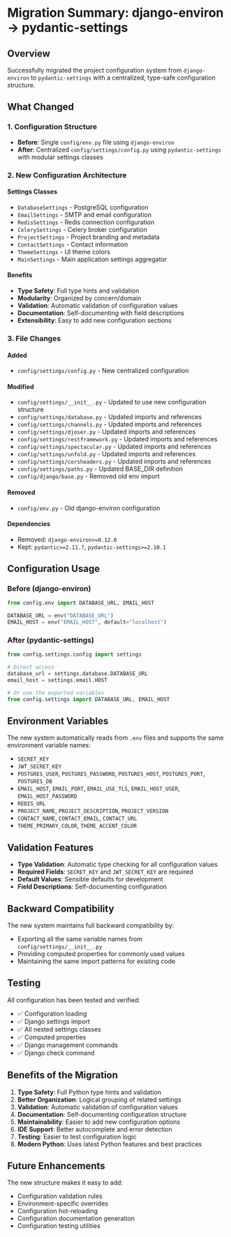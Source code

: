 # Migration Summary: django-environ → pydantic-settings

## Overview
Successfully migrated the project configuration system from `django-environ` to `pydantic-settings` with a centralized, type-safe configuration structure.

## What Changed

### 1. Configuration Structure
- **Before**: Single `config/env.py` file using `django-environ`
- **After**: Centralized `config/settings/config.py` using `pydantic-settings` with modular settings classes

### 2. New Configuration Architecture

#### Settings Classes
- `DatabaseSettings` - PostgreSQL configuration
- `EmailSettings` - SMTP and email configuration  
- `RedisSettings` - Redis connection configuration
- `CelerySettings` - Celery broker configuration
- `ProjectSettings` - Project branding and metadata
- `ContactSettings` - Contact information
- `ThemeSettings` - UI theme colors
- `MainSettings` - Main application settings aggregator

#### Benefits
- **Type Safety**: Full type hints and validation
- **Modularity**: Organized by concern/domain
- **Validation**: Automatic validation of configuration values
- **Documentation**: Self-documenting with field descriptions
- **Extensibility**: Easy to add new configuration sections

### 3. File Changes

#### Added
- `config/settings/config.py` - New centralized configuration

#### Modified
- `config/settings/__init__.py` - Updated to use new configuration structure
- `config/settings/database.py` - Updated imports and references
- `config/settings/channels.py` - Updated imports and references
- `config/settings/djoser.py` - Updated imports and references
- `config/settings/restframework.py` - Updated imports and references
- `config/settings/spectacular.py` - Updated imports and references
- `config/settings/unfold.py` - Updated imports and references
- `config/settings/corsheaders.py` - Updated imports and references
- `config/settings/paths.py` - Updated BASE_DIR definition
- `config/django/base.py` - Removed old env import

#### Removed
- `config/env.py` - Old django-environ configuration

#### Dependencies
- Removed: `django-environ>=0.12.0`
- Kept: `pydantic>=2.11.7`, `pydantic-settings>=2.10.1`

## Configuration Usage

### Before (django-environ)
```python
from config.env import DATABASE_URL, EMAIL_HOST

DATABASE_URL = env("DATABASE_URL")
EMAIL_HOST = env("EMAIL_HOST", default="localhost")
```

### After (pydantic-settings)
```python
from config.settings.config import settings

# Direct access
database_url = settings.database.DATABASE_URL
email_host = settings.email.HOST

# Or use the exported variables
from config.settings import DATABASE_URL, EMAIL_HOST
```

## Environment Variables

The new system automatically reads from `.env` files and supports the same environment variable names:

- `SECRET_KEY`
- `JWT_SECRET_KEY`
- `POSTGRES_USER`, `POSTGRES_PASSWORD`, `POSTGRES_HOST`, `POSTGRES_PORT`, `POSTGRES_DB`
- `EMAIL_HOST`, `EMAIL_PORT`, `EMAIL_USE_TLS`, `EMAIL_HOST_USER`, `EMAIL_HOST_PASSWORD`
- `REDIS_URL`
- `PROJECT_NAME`, `PROJECT_DESCRIPTION`, `PROJECT_VERSION`
- `CONTACT_NAME`, `CONTACT_EMAIL`, `CONTACT_URL`
- `THEME_PRIMARY_COLOR`, `THEME_ACCENT_COLOR`

## Validation Features

- **Type Validation**: Automatic type checking for all configuration values
- **Required Fields**: `SECRET_KEY` and `JWT_SECRET_KEY` are required
- **Default Values**: Sensible defaults for development
- **Field Descriptions**: Self-documenting configuration

## Backward Compatibility

The new system maintains full backward compatibility by:
- Exporting all the same variable names from `config/settings/__init__.py`
- Providing computed properties for commonly used values
- Maintaining the same import patterns for existing code

## Testing

All configuration has been tested and verified:
- ✅ Configuration loading
- ✅ Django settings import
- ✅ All nested settings classes
- ✅ Computed properties
- ✅ Django management commands
- ✅ Django check command

## Benefits of the Migration

1. **Type Safety**: Full Python type hints and validation
2. **Better Organization**: Logical grouping of related settings
3. **Validation**: Automatic validation of configuration values
4. **Documentation**: Self-documenting configuration structure
5. **Maintainability**: Easier to add new configuration options
6. **IDE Support**: Better autocomplete and error detection
7. **Testing**: Easier to test configuration logic
8. **Modern Python**: Uses latest Python features and best practices

## Future Enhancements

The new structure makes it easy to add:
- Configuration validation rules
- Environment-specific overrides
- Configuration hot-reloading
- Configuration documentation generation
- Configuration testing utilities
